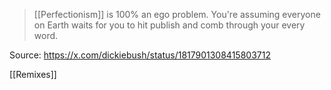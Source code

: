 > [[Perfectionism]] is 100% an ego problem.
> You're assuming everyone on Earth waits for you to hit publish and comb through your every word. 

Source: https://x.com/dickiebush/status/1817901308415803712

[[Remixes]]
